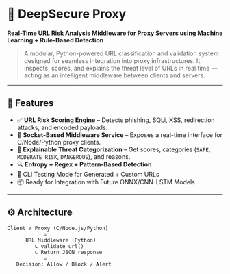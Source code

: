 # 🧠 DeepSecure Proxy

**Real-Time URL Risk Analysis Middleware for Proxy Servers using Machine Learning + Rule-Based Detection**

> A modular, Python-powered URL classification and validation system designed for seamless integration into proxy infrastructures. It inspects, scores, and explains the threat level of URLs in real time — acting as an intelligent middleware between clients and servers.

---

## 🔐 Features

- ✅ **URL Risk Scoring Engine** – Detects phishing, SQLi, XSS, redirection attacks, and encoded payloads.
- 🔁 **Socket-Based Middleware Service** – Exposes a real-time interface for C/Node/Python proxy clients.
- 🧠 **Explainable Threat Categorization** – Get scores, categories (`SAFE`, `MODERATE RISK`, `DANGEROUS`), and reasons.
- 🔍 **Entropy + Regex + Pattern-Based Detection**
- 🧪 CLI Testing Mode for Generated + Custom URLs
- 📦 Ready for Integration with Future ONNX/CNN-LSTM Models

---

## ⚙️ Architecture

```text
Client ⇄ Proxy (C/Node.js/Python)
            ⇓
      URL Middleware (Python)
         ↳ validate_url()
         ↳ Return JSON response
            ⇓
   Decision: Allow / Block / Alert
